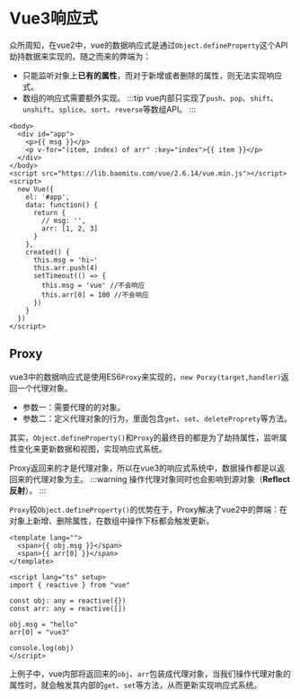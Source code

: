 # Vue3响应式
众所周知，在vue2中，vue的数据响应式是通过`Object.defineProperty`这个API劫持数据来实现的。随之而来的弊端为：

* 只能监听对象上**已有的属性**，而对于新增或者删除的属性，则无法实现响应式。
* 数组的响应式需要额外实现。
:::tip
vue内部只实现了`push`、`pop`、`shift`、`unshift`、`splice`、`sort`、`reverse`等数组API。
:::

```vue
<body>
  <div id="app">
    <p>{{ msg }}</p>
    <p v-for="(item, index) of arr" :key="index">{{ item }}</p>
  </div>
</body>
<script src="https://lib.baomitu.com/vue/2.6.14/vue.min.js"></script>
<script>
  new Vue({
    el: '#app',
    data: function() {
      return {
        // msg: '',
        arr: [1, 2, 3]
      }
    },
    created() {
      this.msg = 'hi~'
      this.arr.push(4)
      setTimeout(() => {
        this.msg = 'vue' //不会响应
        this.arr[0] = 100 //不会响应
      })
    }
  })
</script>
```

## Proxy
vue3中的数据响应式是使用ES6`Proxy`来实现的，`new Porxy(target,handler)`返回一个代理对象。
* 参数一：需要代理的的对象。
* 参数二：定义代理对象的行为，里面包含`get`、`set`、`deleteProprety`等方法。

其实，`Object.defineProperty()`和`Proxy`的最终目的都是为了劫持属性，监听属性变化来更新数据和视图，实现响应式系统。

Proxy返回来的才是代理对象，所以在vue3的响应式系统中，数据操作都是以返回来的代理对象为主。
:::warning
操作代理对象同时也会影响到源对象（**Reflect反射**）。
:::



`Proxy`较`Object.defineProperty()`的优势在于，Proxy解决了vue2中的弊端：在对象上新增、删除属性，在数组中操作下标都会触发更新。
```vue
<template lang="">
  <span>{{ obj.msg }}</span>
  <span>{{ arr[0] }}</span>
</template>

<script lang="ts" setup>
import { reactive } from "vue"

const obj: any = reactive({})
const arr: any = reactive([])

obj.msg = "hello"
arr[0] = "vue3"

console.log(obj)
</script>
```
上例子中，vue内部将返回来的`obj`、`arr`包装成代理对象，当我们操作代理对象的属性时，就会触发其内部的`get`、`set`等方法，从而更新实现响应式系统。

<Vssue />